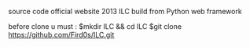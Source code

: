 source code official website 2013 ILC
build from Python web framework

before clone u must :
$mkdir ILC && cd ILC
$git clone https://github.com/Fird0s/ILC.git
